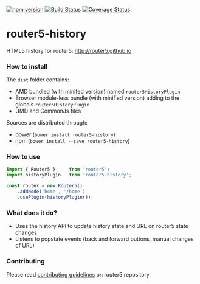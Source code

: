 [![npm version](https://badge.fury.io/js/router5-history.svg)](https://badge.fury.io/js/router5-history)
[![Build Status](https://travis-ci.org/router5/router5-history.svg?branch=master)](https://travis-ci.org/router5/router5-history?branch=master)
[![Coverage Status](https://coveralls.io/repos/router5/router5-history/badge.svg?branch=master&service=github)](https://coveralls.io/github/router5/router5-history?branch=master)

# router5-history

HTML5 history for router5: http://router5.github.io

### How to install

The `dist` folder contains:
- AMD bundled (with minifed version) named `router5HistoryPlugin`
- Browser module-less bundle (with minified version) adding to the globals `router5HistoryPlugin`
- UMD and CommonJs files

Sources are distributed through:
- bower (`bower install router5-history`)
- npm (`bower install --save router5-history`)

### How to use

```javascript
import { Router5 }     from 'router5';
import historyPlugin   from 'router5-history';

const router = new Router5()
    .addNode('home', '/home')
    .usePlugin(historyPlugin());
```

### What does it do?

- Uses the history API to update history state and URL on router5 state changes
- Listens to popstate events (back and forward buttons, manual changes of URL)


### Contributing

Please read [contributing guidelines](https://github.com/router5/router5/blob/master/CONTRIBUTING.md) on router5 repository.
